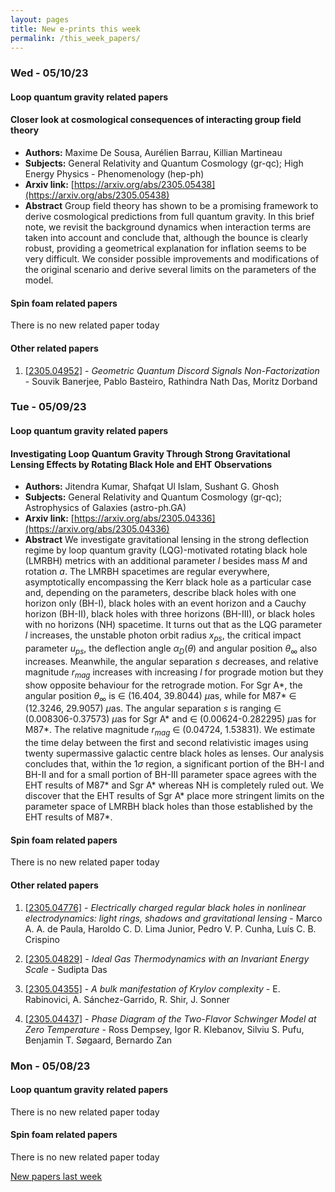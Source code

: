 ```yaml
---
layout: pages
title: New e-prints this week
permalink: /this_week_papers/
---
```




### Wed - 05/10/23

#### Loop quantum gravity related papers

#### **Closer look at cosmological consequences of interacting group field  theory**
 - **Authors:** Maxime De Sousa, Aurélien Barrau, Killian Martineau
 - **Subjects:** General Relativity and Quantum Cosmology (gr-qc); High Energy Physics - Phenomenology (hep-ph)
 - **Arxiv link:** [https://arxiv.org/abs/2305.05438](https://arxiv.org/abs/2305.05438)
 - **Abstract**
 Group field theory has shown to be a promising framework to derive cosmological predictions from full quantum gravity. In this brief note, we revisit the background dynamics when interaction terms are taken into account and conclude that, although the bounce is clearly robust, providing a geometrical explanation for inflation seems to be very difficult. We consider possible improvements and modifications of the original scenario and derive several limits on the parameters of the model. 

#### Spin foam related papers

There is no new related paper today 



#### Other related papers

1. [[2305.04952]](https://arxiv.org/abs/2305.04952) - *Geometric Quantum Discord Signals Non-Factorization* - Souvik Banerjee, Pablo Basteiro, Rathindra Nath Das, Moritz Dorband



### Tue - 05/09/23

#### Loop quantum gravity related papers

#### **Investigating Loop Quantum Gravity Through Strong Gravitational Lensing  Effects by Rotating Black Hole and EHT Observations**
 - **Authors:** Jitendra Kumar, Shafqat Ul Islam, Sushant G. Ghosh
 - **Subjects:** General Relativity and Quantum Cosmology (gr-qc); Astrophysics of Galaxies (astro-ph.GA)
 - **Arxiv link:** [https://arxiv.org/abs/2305.04336](https://arxiv.org/abs/2305.04336)
 - **Abstract**
 We investigate gravitational lensing in the strong deflection regime by loop quantum gravity (LQG)-motivated rotating black hole (LMRBH) metrics with an additional parameter $l$ besides mass $M$ and rotation $a$. The LMRBH spacetimes are regular everywhere, asymptotically encompassing the Kerr black hole as a particular case and, depending on the parameters, describe black holes with one horizon only (BH-I), black holes with an event horizon and a Cauchy horizon (BH-II), black holes with three horizons (BH-III), or black holes with no horizons (NH) spacetime. It turns out that as the LQG parameter $l$ increases, the unstable photon orbit radius $x_{ps}$, the critical impact parameter $u_{ps}$, the deflection angle $\alpha_D(\theta)$ and angular position $\theta_{\infty}$ also increases. Meanwhile, the angular separation $s$ decreases, and relative magnitude $r_{mag}$ increases with increasing $l$ for prograde motion but they show opposite behaviour for the retrograde motion. For Sgr A*, the angular position $\theta_{\infty}$ is $\in$ (16.404, 39.8044) $\mu$as, while for M87* $\in$ (12.3246, 29.9057) $\mu$as. The angular separation $s$ is ranging $\in$ (0.008306-0.37573) $\mu$as for Sgr A* and $\in$ (0.00624-0.282295) $\mu$as for M87*. The relative magnitude $r_{mag}$ $\in$ (0.04724, 1.53831). We estimate the time delay between the first and second relativistic images using twenty supermassive galactic centre black holes as lenses. Our analysis concludes that, within the $1 \sigma$ region, a significant portion of the BH-I and BH-II and for a small portion of BH-III parameter space agrees with the EHT results of M87* and Sgr A* whereas NH is completely ruled out. We discover that the EHT results of Sgr A* place more stringent limits on the parameter space of LMRBH black holes than those established by the EHT results of M87*. 

#### Spin foam related papers

There is no new related paper today 



#### Other related papers

1. [[2305.04776]](https://arxiv.org/abs/2305.04776) - *Electrically charged regular black holes in nonlinear electrodynamics:  light rings, shadows and gravitational lensing* - Marco A. A. de Paula, Haroldo C. D. Lima Junior, Pedro V. P. Cunha, Luís C. B. Crispino

1. [[2305.04829]](https://arxiv.org/abs/2305.04829) - *Ideal Gas Thermodynamics with an Invariant Energy Scale* - Sudipta Das

1. [[2305.04355]](https://arxiv.org/abs/2305.04355) - *A bulk manifestation of Krylov complexity* - E. Rabinovici, A. Sánchez-Garrido, R. Shir, J. Sonner

1. [[2305.04437]](https://arxiv.org/abs/2305.04437) - *Phase Diagram of the Two-Flavor Schwinger Model at Zero Temperature* - Ross Dempsey, Igor R. Klebanov, Silviu S. Pufu, Benjamin T. Søgaard, Bernardo Zan



### Mon - 05/08/23

#### Loop quantum gravity related papers

There is no new related paper today 

#### Spin foam related papers

There is no new related paper today 




[New papers last week]({{site.url}}/archived/weekly/pre-prints/2023/05/08/archived_weekly_papers.html)